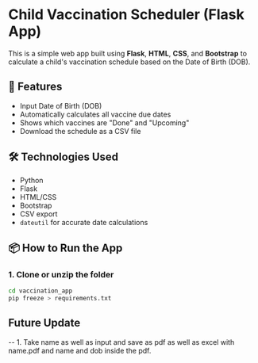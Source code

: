 # Child Vaccination Scheduler (Flask App)

This is a simple web app built using **Flask**, **HTML**, **CSS**, and **Bootstrap** to calculate a child's vaccination schedule based on the Date of Birth (DOB).

## 🚀 Features
- Input Date of Birth (DOB)
- Automatically calculates all vaccine due dates
- Shows which vaccines are "Done" and "Upcoming"
- Download the schedule as a CSV file

## 🛠️ Technologies Used
- Python
- Flask
- HTML/CSS
- Bootstrap
- CSV export
- `dateutil` for accurate date calculations

## 📦 How to Run the App


### 1. Clone or unzip the folder
```bash
cd vaccination_app
pip freeze > requirements.txt
```

## Future Update
-- 1. Take name as well as input and save as pdf as well as excel with name.pdf and name and dob inside the pdf.
